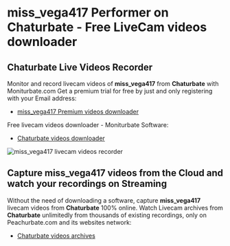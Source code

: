 # miss_vega417 Performer on Chaturbate - Free LiveCam videos downloader

## Chaturbate Live Videos Recorder

Monitor and record livecam videos of **miss_vega417** from **Chaturbate** with Moniturbate.com
Get a premium trial for free by just and only registering with your Email address:
* [miss_vega417 Premium videos downloader](https://moniturbate.com/request-demo-licence-key.html)

Free livecam videos downloader - Moniturbate Software:
* [Chaturbate videos downloader](https://moniturbate.com/moniturbate-download-software.html)

![miss_vega417 livecam videos recorder](https://peachurnet.com/templates/moniturbate-software.png)


## Capture miss_vega417 videos from the Cloud and watch your recordings on Streaming

Without the need of downloading a software, capture **miss_vega417** livecam videos from **Chaturbate** 100% online.
Watch Livecam archives from **Chaturbate** unlimitedly from thousands of existing recordings, only on Peachurbate.com and its websites network:
* [Chaturbate videos archives](https://peachurnet.com/)
